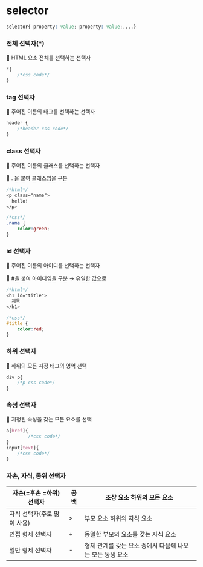 # selector

```css
selector{ property: value; property: value;,...}
```

### 전체 선택자(*)

🔹 HTML 요소 전체를 선택하는 선택자

```css
*{
	/*css code*/
}
```

### tag 선택자

🔹 주어진 이름의 태그를 선택하는 선택자

```css
header {
    /*header css code*/
}
```

### class 선택자

🔹 주어진 이름의 클래스를 선택하는 선택자

🔹 . 을 붙여 클래스임을 구분

```css
/*html*/
<p class="name">
  hello!
</p>

/*css*/
.name {
    color:green;
}
```

### id 선택자

🔹 주어진 이름의 아이디를 선택하는 선택자

🔹 #을 붙여 아이디임을 구분 → 유일한 값으로

```css
/*html*/
<h1 id="title">
  제목
</h1>

/*css*/
#title {
    color:red;
}
```

### 하위 선택자

🔹 하위의 모든 지정 태그의 영역 선택

```css
div p{
    /*p css code*/
}
```

### 속성 선택자

🔹 지정된 속성을 갖는 모든 요소를 선택

```css
a[href]{     
		/*css code*/
}
input[text]{
    /*css code*/
}
```

### 자손, 자식, 동위 선택자

| 자손(=후손 =하위) 선택자 | 공백 | 조상 요소 하위의 모든 요소 |
| --- | --- | --- |
| 자식 선택자(주로 많이 사용) | > | 부모 요소 하위의 자식 요소 |
| 인접 형제 선택자 | + | 동일한 부모의 요소를 갖는 자식 요소 |
| 일반 형제 선택자 | - | 형제 관계를 갖는 요소 중에서 다음에 나오는 모든 동생 요소 |